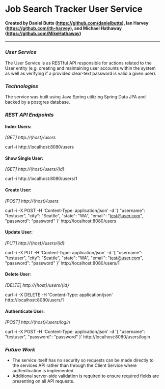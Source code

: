 # Job Search Tracker User Service
#### Created by Daniel Butts (https://github.com/danielbutts), Ian Harvey (https://github.com/ith-harvey), and Michael Hathaway (https://github.com/MikeHathaway)
* * *

### *User Service*
The User Service is as RESTful API responsible for actions related to the User entity (e.g. creating and maintaining user accounts within the system as well as verifying if a provided clear-text password is valid a given user).

### *Technologies*
The service was built using Java Spring utilizing Spring Data JPA and backed by a postgres database.

### *REST API Endpoints*

#### Index Users:
*[GET] http://{host}/users*

curl -i http://localhost:8080/users

#### Show Single User:
*[GET] http://{host}/users/{id}*

curl -i http://localhost:8080/users/1

#### Create User:
*[POST] http://{host}/users*

curl -i -X POST -H 'Content-Type: application/json' -d '{ "username": "testuser", "city": "Seattle", "state": "WA", "email": "test@user.com", "password": "password" }' http://localhost:8080/users

#### Update User:
*[PUT] http://{host}/users/{id}*

curl -i -X PUT -H 'Content-Type: application/json' -d '{ "username": "testuser", "city": "Seattle", "state": "WA", "email": "test@user.com", "password": "password" }' http://localhost:8080/users/1

#### Delete User:
*[DELTE] http://{host}/users/{id}*

curl -i -X DELETE -H 'Content-Type: application/json' http://localhost:8080/users/1

#### Authenticate User:
*[POST] http://{host}/users/login*

curl -i -X POST -H 'Content-Type: application/json'  -d '{ "username": "testuser", "password": "password" }' http://localhost:8080/users/login

### *Future Work*
- The service itself has no security so requests can be made directly to the services API rather than through the Client Service where authentication is implemented.
- Additional server-side validation is required to ensure required fields are presenting on all API requests.

